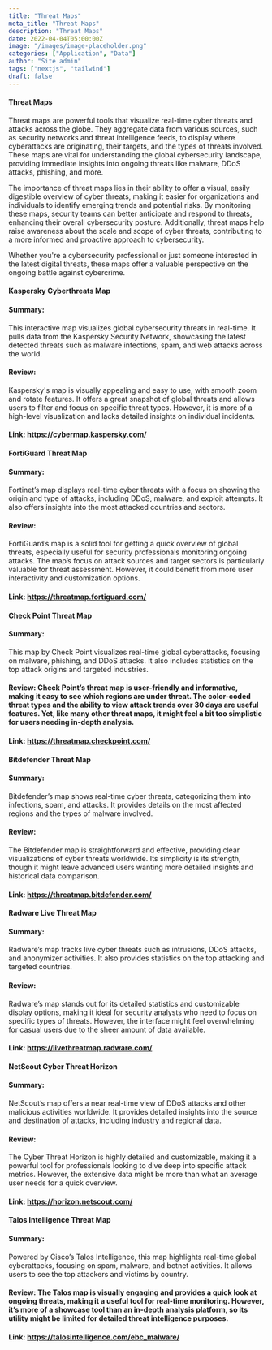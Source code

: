 ```yaml
---
title: "Threat Maps"
meta_title: "Threat Maps"
description: "Threat Maps"
date: 2022-04-04T05:00:00Z
image: "/images/image-placeholder.png"
categories: ["Application", "Data"]
author: "Site admin"
tags: ["nextjs", "tailwind"]
draft: false
---
```


#### Threat Maps
Threat maps are powerful tools that visualize real-time cyber threats and attacks across the globe. They aggregate data from various sources, such as security networks and threat intelligence feeds, to display where cyberattacks are originating, their targets, and the types of threats involved. These maps are vital for understanding the global cybersecurity landscape, providing immediate insights into ongoing threats like malware, DDoS attacks, phishing, and more.

The importance of threat maps lies in their ability to offer a visual, easily digestible overview of cyber threats, making it easier for organizations and individuals to identify emerging trends and potential risks. By monitoring these maps, security teams can better anticipate and respond to threats, enhancing their overall cybersecurity posture. Additionally, threat maps help raise awareness about the scale and scope of cyber threats, contributing to a more informed and proactive approach to cybersecurity.

Whether you're a cybersecurity professional or just someone interested in the latest digital threats, these maps offer a valuable perspective on the ongoing battle against cybercrime.

#### Kaspersky Cyberthreats Map
#### Summary: 
This interactive map visualizes global cybersecurity threats in real-time. It pulls data from the Kaspersky Security Network, showcasing the latest detected threats such as malware infections, spam, and web attacks across the world.
#### Review: 
Kaspersky's map is visually appealing and easy to use, with smooth zoom and rotate features. It offers a great snapshot of global threats and allows users to filter and focus on specific threat types. However, it is more of a high-level visualization and lacks detailed insights on individual incidents.
#### Link: https://cybermap.kaspersky.com/

#### FortiGuard Threat Map
#### Summary: 
Fortinet’s map displays real-time cyber threats with a focus on showing the origin and type of attacks, including DDoS, malware, and exploit attempts. It also offers insights into the most attacked countries and sectors.
#### Review: 
FortiGuard’s map is a solid tool for getting a quick overview of global threats, especially useful for security professionals monitoring ongoing attacks. The map’s focus on attack sources and target sectors is particularly valuable for threat assessment. However, it could benefit from more user interactivity and customization options.
#### Link: https://threatmap.fortiguard.com/

#### Check Point Threat Map
#### Summary: 
This map by Check Point visualizes real-time global cyberattacks, focusing on malware, phishing, and DDoS attacks. It also includes statistics on the top attack origins and targeted industries.
#### Review: Check Point’s threat map is user-friendly and informative, making it easy to see which regions are under threat. The color-coded threat types and the ability to view attack trends over 30 days are useful features. Yet, like many other threat maps, it might feel a bit too simplistic for users needing in-depth analysis.
#### Link: https://threatmap.checkpoint.com/

#### Bitdefender Threat Map
#### Summary: 
Bitdefender’s map shows real-time cyber threats, categorizing them into infections, spam, and attacks. It provides details on the most affected regions and the types of malware involved.
#### Review: 
The Bitdefender map is straightforward and effective, providing clear visualizations of cyber threats worldwide. Its simplicity is its strength, though it might leave advanced users wanting more detailed insights and historical data comparison.
#### Link: https://threatmap.bitdefender.com/

#### Radware Live Threat Map
#### Summary: 
Radware’s map tracks live cyber threats such as intrusions, DDoS attacks, and anonymizer activities. It also provides statistics on the top attacking and targeted countries.
#### Review: 
Radware’s map stands out for its detailed statistics and customizable display options, making it ideal for security analysts who need to focus on specific types of threats. However, the interface might feel overwhelming for casual users due to the sheer amount of data available.
#### Link: https://livethreatmap.radware.com/

#### NetScout Cyber Threat Horizon
#### Summary: 
NetScout’s map offers a near real-time view of DDoS attacks and other malicious activities worldwide. It provides detailed insights into the source and destination of attacks, including industry and regional data.
#### Review: 
The Cyber Threat Horizon is highly detailed and customizable, making it a powerful tool for professionals looking to dive deep into specific attack metrics. However, the extensive data might be more than what an average user needs for a quick overview.
#### Link: https://horizon.netscout.com/

#### Talos Intelligence Threat Map
#### Summary: 
Powered by Cisco’s Talos Intelligence, this map highlights real-time global cyberattacks, focusing on spam, malware, and botnet activities. It allows users to see the top attackers and victims by country.
#### Review: The Talos map is visually engaging and provides a quick look at ongoing threats, making it a useful tool for real-time monitoring. However, it’s more of a showcase tool than an in-depth analysis platform, so its utility might be limited for detailed threat intelligence purposes.
#### Link: https://talosintelligence.com/ebc_malware/
